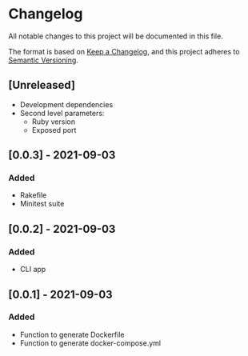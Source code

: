 # Changelog
All notable changes to this project will be documented in this file.

The format is based on [Keep a Changelog](https://keepachangelog.com/en/1.0.0/),
and this project adheres to [Semantic Versioning](https://semver.org/spec/v2.0.0.html).

## [Unreleased]
- Development dependencies
- Second level parameters:
  * Ruby version
  * Exposed port

## [0.0.3] - 2021-09-03
### Added
- Rakefile
- Minitest suite

## [0.0.2] - 2021-09-03
### Added
- CLI app

## [0.0.1] - 2021-09-03
### Added
- Function to generate Dockerfile
- Function to generate docker-compose.yml
